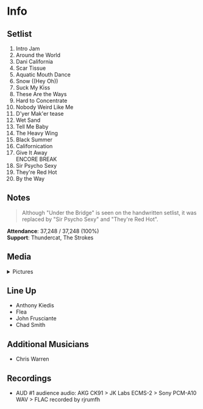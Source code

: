# Info

## Setlist

1. Intro Jam
2. Around the World
3. Dani California
4. Scar Tissue
5. Aquatic Mouth Dance
6. Snow ((Hey Oh))
7. Suck My Kiss
8. These Are the Ways
9. Hard to Concentrate
10. Nobody Weird Like Me
11. D'yer Mak'er tease
12. Wet Sand
13. Tell Me Baby
14. The Heavy Wing
15. Black Summer
16. Californication
17. Give It Away
<br> ENCORE BREAK
18. Sir Psycho Sexy
19. They're Red Hot
20. By the Way

## Notes

> Although "Under the Bridge" is seen on the handwritten setlist, it was replaced by "Sir Psycho Sexy" and "They're Red Hot".

**Attendance**: 37,248 / 37,248 (100%)
<br>
**Support**: Thundercat, The Strokes

## Media 

<details>
  <summary>Pictures</summary>
  <!--<img alt="Setlist" title="Setlist" src="_.jpg" height="200" />-->
</details>

## Line Up

* Anthony Kiedis
* Flea
* John Frusciante
* Chad Smith

## Additional Musicians

* Chris Warren

## Recordings

* AUD #1 audience audio: AKG CK91 > JK Labs ECMS-2 > Sony PCM-A10 WAV > FLAC recorded by rjrumfh